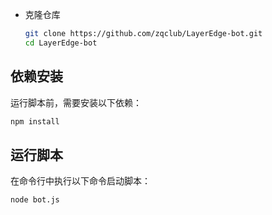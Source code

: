- 克隆仓库
  ```bash
  git clone https://github.com/zqclub/LayerEdge-bot.git
  cd LayerEdge-bot
   ```


## 依赖安装
运行脚本前，需要安装以下依赖：

```bash
npm install

```

## 运行脚本
在命令行中执行以下命令启动脚本：
```bash
node bot.js
```
